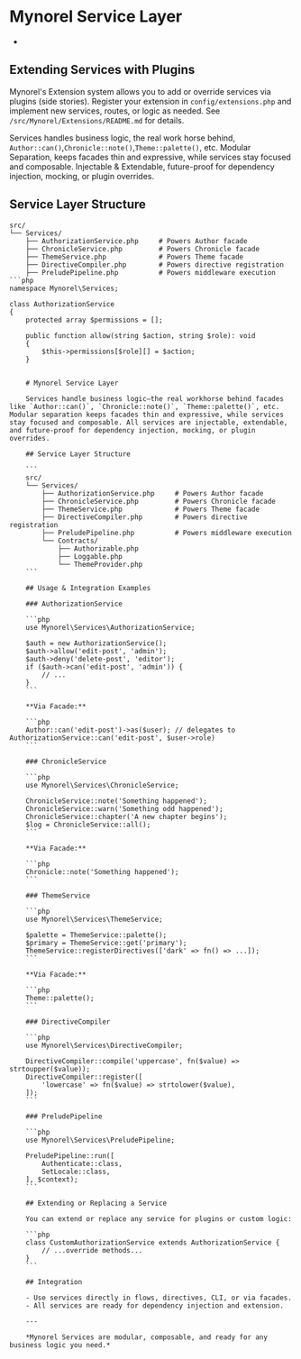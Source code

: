 # Mynorel Service Layer
-
## Extending Services with Plugins

Mynorel's Extension system allows you to add or override services via plugins (side stories). Register your extension in `config/extensions.php` and implement new services, routes, or logic as needed. See `/src/Mynorel/Extensions/README.md` for details.

Services handles business logic, the real work horse behind, `Author::can()`,`Chronicle::note()`,`Theme::palette()`, etc. Modular Separation, keeps facades thin and expressive, while 
services stay focused and composable. Injectable & Extendable, future-proof for dependency injection, mocking, or plugin overrides.


## Service Layer Structure

```
src/
└── Services/
    ├── AuthorizationService.php     # Powers Author facade
    ├── ChronicleService.php         # Powers Chronicle facade
    ├── ThemeService.php             # Powers Theme facade
    ├── DirectiveCompiler.php        # Powers directive registration
    ├── PreludePipeline.php          # Powers middleware execution
```php
namespace Mynorel\Services;

class AuthorizationService
{
    protected array $permissions = [];

    public function allow(string $action, string $role): void
    {
        $this->permissions[$role][] = $action;
    }


    # Mynorel Service Layer

    Services handle business logic—the real workhorse behind facades like `Author::can()`, `Chronicle::note()`, `Theme::palette()`, etc. Modular separation keeps facades thin and expressive, while services stay focused and composable. All services are injectable, extendable, and future-proof for dependency injection, mocking, or plugin overrides.

    ## Service Layer Structure

    ```
    src/
    └── Services/
        ├── AuthorizationService.php     # Powers Author facade
        ├── ChronicleService.php         # Powers Chronicle facade
        ├── ThemeService.php             # Powers Theme facade
        ├── DirectiveCompiler.php        # Powers directive registration
        ├── PreludePipeline.php          # Powers middleware execution
        └── Contracts/
            ├── Authorizable.php
            ├── Loggable.php
            └── ThemeProvider.php
    ```

    ## Usage & Integration Examples

    ### AuthorizationService

    ```php
    use Mynorel\Services\AuthorizationService;

    $auth = new AuthorizationService();
    $auth->allow('edit-post', 'admin');
    $auth->deny('delete-post', 'editor');
    if ($auth->can('edit-post', 'admin')) {
        // ...
    }
    ```

    **Via Facade:**

    ```php
    Author::can('edit-post')->as($user); // delegates to AuthorizationService::can('edit-post', $user->role)
    ```

    ### ChronicleService

    ```php
    use Mynorel\Services\ChronicleService;

    ChronicleService::note('Something happened');
    ChronicleService::warn('Something odd happened');
    ChronicleService::chapter('A new chapter begins');
    $log = ChronicleService::all();
    ```

    **Via Facade:**

    ```php
    Chronicle::note('Something happened');
    ```

    ### ThemeService

    ```php
    use Mynorel\Services\ThemeService;

    $palette = ThemeService::palette();
    $primary = ThemeService::get('primary');
    ThemeService::registerDirectives(['dark' => fn() => ...]);
    ```

    **Via Facade:**

    ```php
    Theme::palette();
    ```

    ### DirectiveCompiler

    ```php
    use Mynorel\Services\DirectiveCompiler;

    DirectiveCompiler::compile('uppercase', fn($value) => strtoupper($value));
    DirectiveCompiler::register([
        'lowercase' => fn($value) => strtolower($value),
    ]);
    ```

    ### PreludePipeline

    ```php
    use Mynorel\Services\PreludePipeline;

    PreludePipeline::run([
        Authenticate::class,
        SetLocale::class,
    ], $context);
    ```

    ## Extending or Replacing a Service

    You can extend or replace any service for plugins or custom logic:

    ```php
    class CustomAuthorizationService extends AuthorizationService {
        // ...override methods...
    }
    ```

    ## Integration

    - Use services directly in flows, directives, CLI, or via facades.
    - All services are ready for dependency injection and extension.

    ---

    *Mynorel Services are modular, composable, and ready for any business logic you need.*